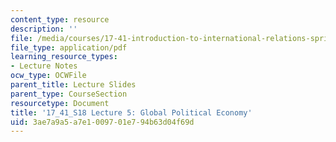 ```yaml
---
content_type: resource
description: ''
file: /media/courses/17-41-introduction-to-international-relations-spring-2018/3ae7a9a5a7e1009701e794b63d04f69d_MIT17_41S18_lec5.pdf
file_type: application/pdf
learning_resource_types:
- Lecture Notes
ocw_type: OCWFile
parent_title: Lecture Slides
parent_type: CourseSection
resourcetype: Document
title: '17_41_S18 Lecture 5: Global Political Economy'
uid: 3ae7a9a5-a7e1-0097-01e7-94b63d04f69d
---
```

